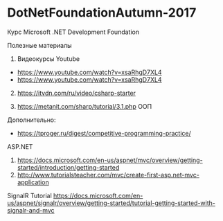 # DotNetFoundationAutumn-2017
Курс Microsoft .NET Development Foundation

Полезные материалы
1) Видеокурсы Youtube
- https://www.youtube.com/watch?v=xsaRhgD7XL4
- https://www.youtube.com/watch?v=xsaRhgD7XL4

2) https://itvdn.com/ru/video/csharp-starter

3) https://metanit.com/sharp/tutorial/3.1.php ООП

Дополнительно: 
- https://tproger.ru/digest/competitive-programming-practice/


ASP.NET
1) https://docs.microsoft.com/en-us/aspnet/mvc/overview/getting-started/introduction/getting-started
2) http://www.tutorialsteacher.com/mvc/create-first-asp.net-mvc-application

SignalR Tutorial
https://docs.microsoft.com/en-us/aspnet/signalr/overview/getting-started/tutorial-getting-started-with-signalr-and-mvc
